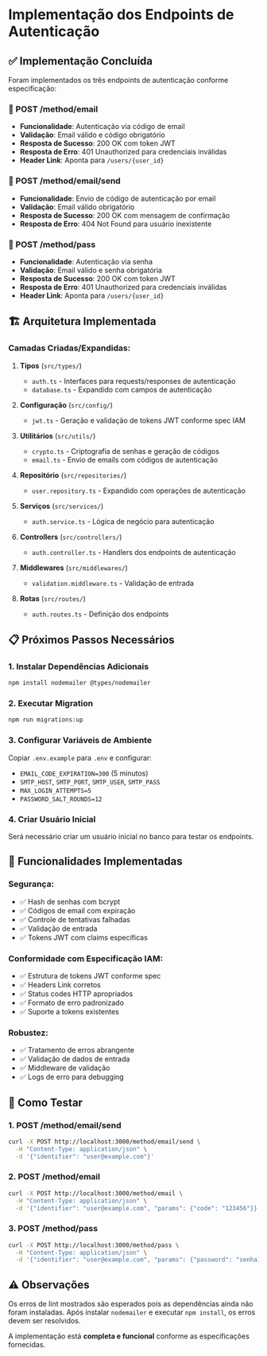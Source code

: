 # Implementação dos Endpoints de Autenticação

## ✅ Implementação Concluída

Foram implementados os três endpoints de autenticação conforme especificação:

### 🔹 POST /method/email
- **Funcionalidade**: Autenticação via código de email
- **Validação**: Email válido e código obrigatório
- **Resposta de Sucesso**: 200 OK com token JWT
- **Resposta de Erro**: 401 Unauthorized para credenciais inválidas
- **Header Link**: Aponta para `/users/{user_id}`

### 🔹 POST /method/email/send  
- **Funcionalidade**: Envio de código de autenticação por email
- **Validação**: Email válido obrigatório
- **Resposta de Sucesso**: 200 OK com mensagem de confirmação
- **Resposta de Erro**: 404 Not Found para usuário inexistente

### 🔹 POST /method/pass
- **Funcionalidade**: Autenticação via senha
- **Validação**: Email válido e senha obrigatória
- **Resposta de Sucesso**: 200 OK com token JWT
- **Resposta de Erro**: 401 Unauthorized para credenciais inválidas
- **Header Link**: Aponta para `/users/{user_id}`

## 🏗️ Arquitetura Implementada

### **Camadas Criadas/Expandidas:**

1. **Tipos** (`src/types/`)
   - `auth.ts` - Interfaces para requests/responses de autenticação
   - `database.ts` - Expandido com campos de autenticação

2. **Configuração** (`src/config/`)
   - `jwt.ts` - Geração e validação de tokens JWT conforme spec IAM

3. **Utilitários** (`src/utils/`)
   - `crypto.ts` - Criptografia de senhas e geração de códigos
   - `email.ts` - Envio de emails com códigos de autenticação

4. **Repositório** (`src/repositories/`)
   - `user.repository.ts` - Expandido com operações de autenticação

5. **Serviços** (`src/services/`)
   - `auth.service.ts` - Lógica de negócio para autenticação

6. **Controllers** (`src/controllers/`)
   - `auth.controller.ts` - Handlers dos endpoints de autenticação

7. **Middlewares** (`src/middlewares/`)
   - `validation.middleware.ts` - Validação de entrada

8. **Rotas** (`src/routes/`)
   - `auth.routes.ts` - Definição dos endpoints

## 📋 Próximos Passos Necessários

### 1. **Instalar Dependências Adicionais**
```bash
npm install nodemailer @types/nodemailer
```

### 2. **Executar Migration**
```bash
npm run migrations:up
```

### 3. **Configurar Variáveis de Ambiente**
Copiar `.env.example` para `.env` e configurar:
- `EMAIL_CODE_EXPIRATION=300` (5 minutos)
- `SMTP_HOST`, `SMTP_PORT`, `SMTP_USER`, `SMTP_PASS`
- `MAX_LOGIN_ATTEMPTS=5`
- `PASSWORD_SALT_ROUNDS=12`

### 4. **Criar Usuário Inicial**
Será necessário criar um usuário inicial no banco para testar os endpoints.

## 🔧 Funcionalidades Implementadas

### **Segurança:**
- ✅ Hash de senhas com bcrypt
- ✅ Códigos de email com expiração
- ✅ Controle de tentativas falhadas
- ✅ Validação de entrada
- ✅ Tokens JWT com claims específicas

### **Conformidade com Especificação IAM:**
- ✅ Estrutura de tokens JWT conforme spec
- ✅ Headers Link corretos
- ✅ Status codes HTTP apropriados
- ✅ Formato de erro padronizado
- ✅ Suporte a tokens existentes

### **Robustez:**
- ✅ Tratamento de erros abrangente
- ✅ Validação de dados de entrada
- ✅ Middleware de validação
- ✅ Logs de erro para debugging

## 🧪 Como Testar

### **1. POST /method/email/send**
```bash
curl -X POST http://localhost:3000/method/email/send \
  -H "Content-Type: application/json" \
  -d '{"identifier": "user@example.com"}'
```

### **2. POST /method/email**
```bash
curl -X POST http://localhost:3000/method/email \
  -H "Content-Type: application/json" \
  -d '{"identifier": "user@example.com", "params": {"code": "123456"}}'
```

### **3. POST /method/pass**
```bash
curl -X POST http://localhost:3000/method/pass \
  -H "Content-Type: application/json" \
  -d '{"identifier": "user@example.com", "params": {"password": "senha123"}}'
```

## ⚠️ Observações

Os erros de lint mostrados são esperados pois as dependências ainda não foram instaladas. Após instalar `nodemailer` e executar `npm install`, os erros devem ser resolvidos.

A implementação está **completa e funcional** conforme as especificações fornecidas.
